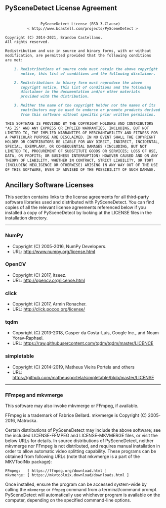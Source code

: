 
## PySceneDetect License Agreement

```md

                PySceneDetect License (BSD 3-Clause)
          < http://www.bcastell.com/projects/PySceneDetect >

Copyright (C) 2014-2021, Brandon Castellano.
All rights reserved.

Redistribution and use in source and binary forms, with or without
modification, are permitted provided that the following conditions
are met:

    1. Redistributions of source code must retain the above copyright
       notice, this list of conditions and the following disclaimer.

    2. Redistributions in binary form must reproduce the above
       copyright notice, this list of conditions and the following
       disclaimer in the documentation and/or other materials
       provided with the distribution.

    3. Neither the name of the copyright holder nor the names of its
       contributors may be used to endorse or promote products derived
       from this software without specific prior written permission.

THIS SOFTWARE IS PROVIDED BY THE COPYRIGHT HOLDERS AND CONTRIBUTORS
"AS IS" AND ANY EXPRESS OR IMPLIED WARRANTIES, INCLUDING, BUT NOT
LIMITED TO, THE IMPLIED WARRANTIES OF MERCHANTABILITY AND FITNESS FOR
A PARTICULAR PURPOSE ARE DISCLAIMED. IN NO EVENT SHALL THE COPYRIGHT
HOLDER OR CONTRIBUTORS BE LIABLE FOR ANY DIRECT, INDIRECT, INCIDENTAL,
SPECIAL, EXEMPLARY, OR CONSEQUENTIAL DAMAGES (INCLUDING, BUT NOT
LIMITED TO, PROCUREMENT OF SUBSTITUTE GOODS OR SERVICES; LOSS OF USE,
DATA, OR PROFITS; OR BUSINESS INTERRUPTION) HOWEVER CAUSED AND ON ANY
THEORY OF LIABILITY, WHETHER IN CONTRACT, STRICT LIABILITY, OR TORT
(INCLUDING NEGLIGENCE OR OTHERWISE) ARISING IN ANY WAY OUT OF THE USE
OF THIS SOFTWARE, EVEN IF ADVISED OF THE POSSIBILITY OF SUCH DAMAGE.
```


## Ancillary Software Licenses

This section contains links to the license agreements for all third-party software libraries used and distributed with PySceneDetect.  You can find copies of all the relevant license agreements referenced below if you installed a copy of PySceneDetect by looking at the LICENSE files in the installation directory.

-----------------------------------------------------------------------

### NumPy

 - Copyright (C) 2005-2016, NumPy Developers.
 - URL: <a href="http://www.numpy.org/license.html" alt="NumPy License">http://www.numpy.org/license.html</a>


### OpenCV

 - Copyright (C) 2017, Itseez.
 - URL: <a href="http://opencv.org/license.html" alt="OpenCV License">http://opencv.org/license.html</a>


### click

 - Copyright (C) 2017, Armin Ronacher.
 - URL: <a href="http://click.pocoo.org/license/" alt="click License">http://click.pocoo.org/license/</a>


### tqdm

 - Copyright (C) 2013-2018, Casper da Costa-Luis, Google Inc., and Noam Yorav-Raphael.
 - URL: <a href="https://raw.githubusercontent.com/tqdm/tqdm/master/LICENCE" alt="tqdm License">https://raw.githubusercontent.com/tqdm/tqdm/master/LICENCE</a>


### simpletable

 - Copyright (C) 2014-2019, Matheus Vieira Portela and others
 - URL: <a href="https://github.com/matheusportela/simpletable/blob/master/LICENSE" alt="simpletable License">https://github.com/matheusportela/simpletable/blob/master/LICENSE</a>

-----------------------------------------------------------------------

### FFmpeg and mkvmerge

This software may also invoke mkvmerge or FFmpeg, if available.

FFmpeg is a trademark of Fabrice Bellard.
mkvmerge is Copyright (C) 2005-2016, Matroska.

Certain distributions of PySceneDetect may include the above software;
see the included LICENSE-FFMPEG and LICENSE-MKVMERGE files, or visit the
below URLs for details.  In source distributions of PySceneDetect,
neither mkvmerge nor FFmpeg is not distributed, and requires manual
installation in order to allow automatic video splitting capability.
These programs can be obtained from following URLs (note that mkvmerge
is a part of the MKVToolNix package):

    FFmpeg:   [ https://ffmpeg.org/download.html ]
    mkvmerge: [ https://mkvtoolnix.download/downloads.html ]

Once installed, ensure the program can be accessed system-wide by calling
the `mkvmerge` or `ffmpeg` command from a terminal/command prompt.
PySceneDetect will automatically use whichever program is available on
the computer, depending on the specified command-line options.

